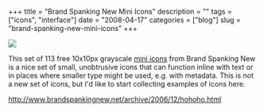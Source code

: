 +++
title = "Brand Spanking New Mini Icons"
description = ""
tags = ["icons", "interface"]
date = "2008-04-17"
categories = ["blog"]
slug = "brand-spanking-new-mini-icons"
+++



  <div class="notebook-screenshot"><a href="http://www.brandspankingnew.net/archive/2006/12/hohoho.html"><img id='bluga-thumbnail-1199' class='bluga-thumbnail large' src='http://media.konigi.com/bluga/
wt4807957d76e3f.jpg'/></a></div><p>This set of 113 free 10x10px grayscale <a href="http://www.brandspankingnew.net/archive/2006/12/hohoho.html">mini icons</a> from Brand Spanking New is a nice set of small, unobtrusive icons that can function inline with text or in places where smaller type might be used, e.g. with metadata. This is not a new set of icons, but I'd like to start collecting examples of icons here.</p>
    
  <a href="http://www.brandspankingnew.net/archive/2006/12/hohoho.html">http://www.brandspankingnew.net/archive/2006/12/hohoho.html</a>
